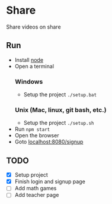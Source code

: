 # Share

Share videos on share

## Run
  - Install [node](https://nodejs.org/en/)
  - Open a terminal
    ### Windows
    - Setup the project `./setup.bat`
    ### Unix (Mac, linux, git bash, etc.)
    - Setup the project `./setup.sh`
  - Run `npm start`
  - Open the browser
  - Goto [localhost:8080/signup](http://localhost:8080/signup)

## TODO

- [x] Setup project
- [x] Finish login and signup page
- [ ] Add math games
- [ ] Add teacher page

